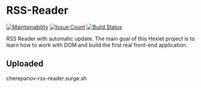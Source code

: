 # RSS-Reader

[![Maintainability](https://api.codeclimate.com/v1/badges/8ebd7cf09da1fd52cbd2/maintainability)](https://codeclimate.com/github/h0x0d9/project-lvl3-s306/maintainability)
[![Issue Count](https://codeclimate.com/github/hexlet-boilerplates/webpack-package/badges/issue_count.svg)](https://codeclimate.com/github/h0x0d9/project-lvl3-s306)
[![Build Status](https://travis-ci.org/h0x0d9/project-lvl3-s306.svg?branch=master)](https://travis-ci.org/h0x0d9/project-lvl3-s306)

RSS Reader with automatic update.
The main goal of this Hexlet project is to learn how to work with DOM and build the first real front-end application.

## Uploaded
cherepanov-rss-reader.surge.sh